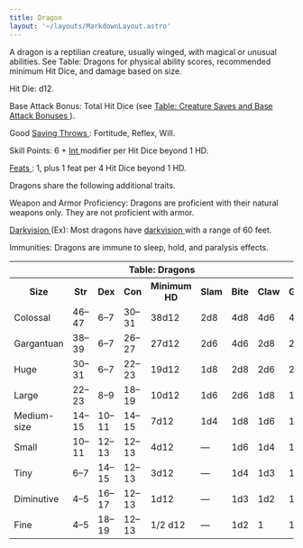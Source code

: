 ```yaml
---
title: Dragon
layout: '~/layouts/MarkdownLayout.astro'
---
```

A dragon is a reptilian creature, usually winged, with magical or unusual
abilities. See Table: Dragons for physical ability scores, recommended minimum
Hit Dice, and damage based on size.

Hit Die: d12.

Base Attack Bonus: Total Hit Dice (see [ Table: Creature Saves and Base Attack Bonuses ](/modern.d20.srd/creature.types) ).

Good [ Saving Throws ](/modern.d20.srd/basics/saving.throws) : Fortitude,
Reflex, Will.

Skill Points: 6 + [ Int ](/modern.d20.srd/basics/ability.scores) modifier per
Hit Dice beyond 1 HD.

[ Feats ](/modern.d20.srd/feats) : 1, plus 1 feat per 4 Hit Dice beyond 1 HD.

Dragons share the following additional traits.

Weapon and Armor Proficiency: Dragons are proficient with their natural
weapons only. They are not proficient with armor.

[ Darkvision ](/modern.d20.srd/special.abilities/darkvision) (Ex): Most
dragons have [ darkvision ](/modern.d20.srd/special.abilities/darkvision) with
a range of 60 feet.

Immunities: Dragons are immune to sleep, hold, and paralysis effects.


<table> <tr> <th colspan="9"> Table: Dragons </th> </tr> <tr> <th> Size </th> <th> Str </th> <th> Dex </th> <th> Con </th> <th> Minimum HD </th> <th> Slam </th> <th> Bite </th> <th> Claw </th> <th> Gore </th> </tr> <tr> <td> Colossal </td> <td> 46–47 </td> <td> 6–7 </td> <td> 30–31 </td> <td> 38d12 </td> <td> 2d8 </td> <td> 4d8 </td> <td> 4d6 </td> <td> 4d6 </td> </tr> <tr class="shaded"> <td> Gargantuan </td> <td> 38–39 </td> <td> 6–7 </td> <td> 26–27 </td> <td> 27d12 </td> <td> 2d6 </td> <td> 4d6 </td> <td> 2d8 </td> <td> 2d8 </td> </tr> <tr> <td> Huge </td> <td> 30–31 </td> <td> 6–7 </td> <td> 22–23 </td> <td> 19d12 </td> <td> 1d8 </td> <td> 2d8 </td> <td> 2d6 </td> <td> 2d6 </td> </tr> <tr class="shaded"> <td> Large </td> <td> 22–23 </td> <td> 8–9 </td> <td> 18–19 </td> <td> 10d12 </td> <td> 1d6 </td> <td> 2d6 </td> <td> 1d8 </td> <td> 1d8 </td> </tr> <tr> <td> Medium-size </td> <td> 14–15 </td> <td> 10–11 </td> <td> 14–15 </td> <td> 7d12 </td> <td> 1d4 </td> <td> 1d8 </td> <td> 1d6 </td> <td> 1d6 </td> </tr> <tr class="shaded"> <td> Small </td> <td> 10–11 </td> <td> 12–13 </td> <td> 12–13 </td> <td> 4d12 </td> <td> — </td> <td> 1d6 </td> <td> 1d4 </td> <td> 1d4 </td> </tr> <tr> <td> Tiny </td> <td> 6–7 </td> <td> 14–15 </td> <td> 12–13 </td> <td> 3d12 </td> <td> — </td> <td> 1d4 </td> <td> 1d3 </td> <td> 1d3 </td> </tr> <tr class="shaded"> <td> Diminutive </td> <td> 4–5 </td> <td> 16–17 </td> <td> 12–13 </td> <td> 1d12 </td> <td> — </td> <td> 1d3 </td> <td> 1d2 </td> <td> 1d2 </td> </tr> <tr> <td> Fine </td> <td> 4–5 </td> <td> 18–19 </td> <td> 12–13 </td> <td> 1/2 d12 </td> <td> — </td> <td> 1d2 </td> <td> 1 </td> <td> 1 </td> </tr> </table>



